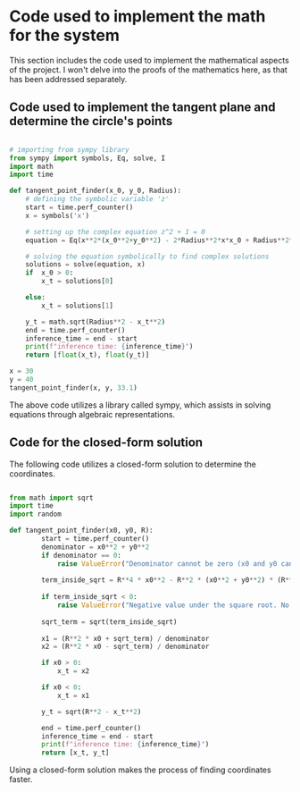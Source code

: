 # Code used to implement the math for the system

This section includes the code used to implement the mathematical aspects of the project. I won't delve into the proofs of the mathematics here, as that has been addressed separately.

## Code used to implement the tangent plane and determine the circle's points

```py title="Equation_solver_tangent_plane.py" linenums="1"

# importing from sympy library
from sympy import symbols, Eq, solve, I
import math
import time

def tangent_point_finder(x_0, y_0, Radius):
    # defining the symbolic variable 'z'
    start = time.perf_counter()
    x = symbols('x')

    # setting up the complex equation z^2 + 1 = 0
    equation = Eq(x**2*(x_0**2+y_0**2) - 2*Radius**2*x*x_0 + Radius**2*(Radius**2-y_0**2), 0)

    # solving the equation symbolically to find complex solutions
    solutions = solve(equation, x)
    if  x_0 > 0:
        x_t = solutions[0]

    else:
        x_t = solutions[1]

    y_t = math.sqrt(Radius**2 - x_t**2)
    end = time.perf_counter()
    inference_time = end - start
    print(f"inference time: {inference_time}")
    return [float(x_t), float(y_t)]

x = 30
y = 40
tangent_point_finder(x, y, 33.1)

```

The above code utilizes a library called sympy, which assists in solving equations through algebraic representations.

## Code for the closed-form solution

The following code utilizes a closed-form solution to determine the coordinates.

```py title="Equation_solver_closed_form.py" linenums="1"

from math import sqrt
import time
import random

def tangent_point_finder(x0, y0, R):
        start = time.perf_counter()
        denominator = x0**2 + y0**2
        if denominator == 0:
            raise ValueError("Denominator cannot be zero (x0 and y0 cannot both be zero).")
        
        term_inside_sqrt = R**4 * x0**2 - R**2 * (x0**2 + y0**2) * (R**2 - y0**2)
        
        if term_inside_sqrt < 0:
            raise ValueError("Negative value under the square root. No real solution.")
        
        sqrt_term = sqrt(term_inside_sqrt)
        
        x1 = (R**2 * x0 + sqrt_term) / denominator
        x2 = (R**2 * x0 - sqrt_term) / denominator

        if x0 > 0:
            x_t = x2

        if x0 < 0:
            x_t = x1

        y_t = sqrt(R**2 - x_t**2)

        end = time.perf_counter()
        inference_time = end - start
        print(f"inference time: {inference_time}")
        return [x_t, y_t]
```
Using a closed-form solution makes the process of finding coordinates faster.